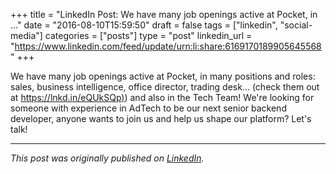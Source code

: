 +++
title = "LinkedIn Post: We have many job openings active at Pocket, in ..."
date = "2016-08-10T15:59:50"
draft = false
tags = ["linkedin", "social-media"]
categories = ["posts"]
type = "post"
linkedin_url = "https://www.linkedin.com/feed/update/urn:li:share:6169170189905645568"
+++

We have many job openings active at Pocket, in many positions and roles: sales, business intelligence, office director, trading desk... (check them out at [https://lnkd.in/eQUkSQp)](https://lnkd.in/eQUkSQp)) and also in the Tech Team! We're looking for someone with experience in AdTech to be our next senior backend developer, anyone wants to join us and help us shape our platform? Let's talk!

---

*This post was originally published on [LinkedIn](https://www.linkedin.com/in/adrianmoreno/recent-activity/all/).*